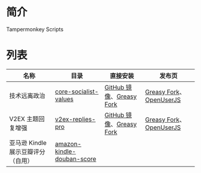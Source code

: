 # 简介

Tampermonkey Scripts

# 列表

| 名称 | 目录 | 直接安装 | 发布页 |
|-|-|-|-|
| 技术远离政治 | [core-socialist-values](./core-socialist-values) | [GitHub 镜像](https://raw.kkgithub.com/duanluan/tampermonkey-scripts/main/core-socialist-values/dist/core-socialist-values.user.js)、[Greasy Fork](https://update.greasyfork.org/scripts/440854/%E6%8A%80%E6%9C%AF%E8%BF%9C%E7%A6%BB%E6%94%BF%E6%B2%BB.user.js) | [Greasy Fork](https://greasyfork.org/zh-CN/scripts/440854)、[OpenUserJS](https://openuserjs.org/scripts/duanluan/%E6%8A%80%E6%9C%AF%E8%BF%9C%E7%A6%BB%E6%94%BF%E6%B2%BB) |
| V2EX 主题回复增强 | [v2ex-replies-pro](./v2ex-replies-pro) | [GitHub 镜像](https://raw.kkgithub.com/duanluan/tampermonkey-scripts/main/v2ex-replies-pro/dist/v2ex-replies-pro.user.js)、[Greasy Fork](https://update.greasyfork.org/scripts/451752/V2EX%20%E4%B8%BB%E9%A2%98%E5%9B%9E%E5%A4%8D%E5%A2%9E%E5%BC%BA.user.js) | [Greasy Fork](https://greasyfork.org/zh-CN/scripts/451752)、[OpenUserJS](https://openuserjs.org/scripts/duanluan/V2EX_%E4%B8%BB%E9%A2%98%E5%9B%9E%E5%A4%8D%E5%A2%9E%E5%BC%BA) |
| 亚马逊 Kindle 展示豆瓣评分（自用） | [amazon-kindle-douban-score](./amazon-kindle-douban-score) |  |  |
